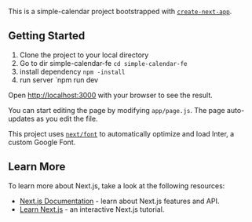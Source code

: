 This is a simple-calendar project bootstrapped with [`create-next-app`](https://github.com/vercel/next.js/tree/canary/packages/create-next-app).

## Getting Started

1. Clone the project to your local directory 
2. Go to dir simple-calendar-fe `cd simple-calendar-fe`
3. install dependency `npm -install`
4. run server `npm run dev

Open [http://localhost:3000](http://localhost:3000) with your browser to see the result.

You can start editing the page by modifying `app/page.js`. The page auto-updates as you edit the file.

This project uses [`next/font`](https://nextjs.org/docs/basic-features/font-optimization) to automatically optimize and load Inter, a custom Google Font.

## Learn More

To learn more about Next.js, take a look at the following resources:

- [Next.js Documentation](https://nextjs.org/docs) - learn about Next.js features and API.
- [Learn Next.js](https://nextjs.org/learn) - an interactive Next.js tutorial.
